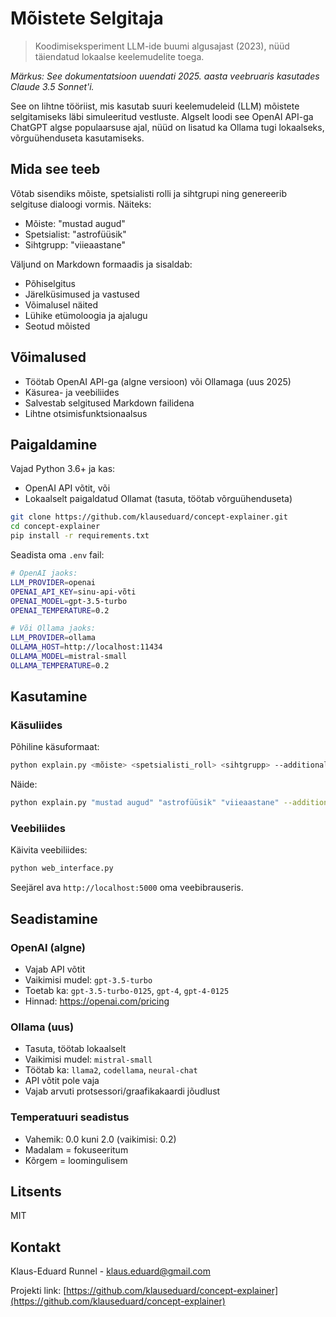 # Mõistete Selgitaja

> Koodimiseksperiment LLM-ide buumi algusajast (2023), nüüd täiendatud lokaalse keelemudelite toega.

_Märkus: See dokumentatsioon uuendati 2025. aasta veebruaris kasutades Claude 3.5 Sonnet'i._

See on lihtne tööriist, mis kasutab suuri keelemudeleid (LLM) mõistete selgitamiseks läbi simuleeritud vestluste. Algselt loodi see OpenAI API-ga ChatGPT algse populaarsuse ajal, nüüd on lisatud ka Ollama tugi lokaalseks, võrguühenduseta kasutamiseks.

## Mida see teeb

Võtab sisendiks mõiste, spetsialisti rolli ja sihtgrupi ning genereerib selgituse dialoogi vormis. Näiteks:
- Mõiste: "mustad augud"
- Spetsialist: "astrofüüsik"
- Sihtgrupp: "viieaastane"

Väljund on Markdown formaadis ja sisaldab:
- Põhiselgitus
- Järelküsimused ja vastused
- Võimalusel näited
- Lühike etümoloogia ja ajalugu
- Seotud mõisted

## Võimalused

- Töötab OpenAI API-ga (algne versioon) või Ollamaga (uus 2025)
- Käsurea- ja veebiliides
- Salvestab selgitused Markdown failidena
- Lihtne otsimisfunktsionaalsus

## Paigaldamine

Vajad Python 3.6+ ja kas:
- OpenAI API võtit, või
- Lokaalselt paigaldatud Ollamat (tasuta, töötab võrguühenduseta)

```bash
git clone https://github.com/klauseduard/concept-explainer.git
cd concept-explainer
pip install -r requirements.txt
```

Seadista oma `.env` fail:
```bash
# OpenAI jaoks:
LLM_PROVIDER=openai
OPENAI_API_KEY=sinu-api-võti
OPENAI_MODEL=gpt-3.5-turbo
OPENAI_TEMPERATURE=0.2

# Või Ollama jaoks:
LLM_PROVIDER=ollama
OLLAMA_HOST=http://localhost:11434
OLLAMA_MODEL=mistral-small
OLLAMA_TEMPERATURE=0.2
```

## Kasutamine

### Käsuliides

Põhiline käsuformaat:
```bash
python explain.py <mõiste> <spetsialisti_roll> <sihtgrupp> --additional_context <kontekst>
```

Näide:
```bash
python explain.py "mustad augud" "astrofüüsik" "viieaastane" --additional_context "Eelda, et ta teab, mis on tähed."
```

### Veebiliides

Käivita veebiliides:
```bash
python web_interface.py
```

Seejärel ava `http://localhost:5000` oma veebibrauseris.

## Seadistamine

### OpenAI (algne)
- Vajab API võtit
- Vaikimisi mudel: `gpt-3.5-turbo`
- Toetab ka: `gpt-3.5-turbo-0125`, `gpt-4`, `gpt-4-0125`
- Hinnad: https://openai.com/pricing

### Ollama (uus)
- Tasuta, töötab lokaalselt
- Vaikimisi mudel: `mistral-small`
- Töötab ka: `llama2`, `codellama`, `neural-chat`
- API võtit pole vaja
- Vajab arvuti protsessori/graafikakaardi jõudlust

### Temperatuuri seadistus
- Vahemik: 0.0 kuni 2.0 (vaikimisi: 0.2)
- Madalam = fokuseeritum
- Kõrgem = loomingulisem

## Litsents

MIT

## Kontakt

Klaus-Eduard Runnel - klaus.eduard@gmail.com

Projekti link: [https://github.com/klauseduard/concept-explainer](https://github.com/klauseduard/concept-explainer) 